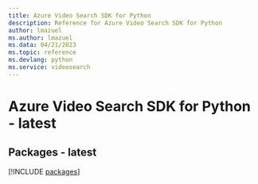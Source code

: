 ```yaml
---
title: Azure Video Search SDK for Python
description: Reference for Azure Video Search SDK for Python
author: lmazuel
ms.author: lmazuel
ms.data: 04/21/2023
ms.topic: reference
ms.devlang: python
ms.service: videosearch
---
```

# Azure Video Search SDK for Python - latest
## Packages - latest
[!INCLUDE [packages](video-search-index.md)]